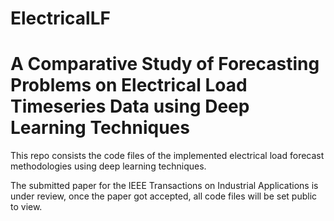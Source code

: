 # ElectricalLF

# A Comparative Study of Forecasting Problems on Electrical Load Timeseries Data using Deep Learning Techniques

This repo consists the code files of the implemented electrical load forecast methodologies using deep learning techniques.

The submitted paper for the IEEE Transactions on Industrial Applications is under review, once the paper got accepted, all code files will be set public to view.
